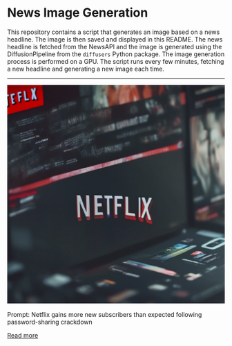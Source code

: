 # News Image Generation
This repository contains a script that generates an image based on a news headline. The image is then saved and displayed in this README.
The news headline is fetched from the NewsAPI and the image is generated using the DiffusionPipeline from the `diffusers` Python package. The image generation process is performed on a GPU.
The script runs every few minutes, fetching a new headline and generating a new image each time.

---

![Generated Image](image.png)

Prompt: Netflix gains more new subscribers than expected following password-sharing crackdown

[Read more](https://www.theguardian.com/media/2023/jul/19/netflix-subscriber-growth-password-sharing)